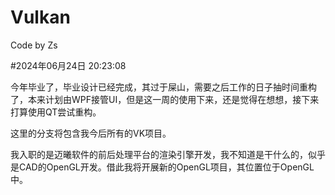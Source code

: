 # Vulkan
Code by Zs

#2024年06月24日 20:23:08

今年毕业了，毕业设计已经完成，其过于屎山，需要之后工作的日子抽时间重构了，本来计划由WPF接管UI，但是这一周的使用下来，还是觉得在想想，接下来打算使用QT尝试重构。

这里的分支将包含我今后所有的VK项目。

我入职的是迈曦软件的前后处理平台的渲染引擎开发，我不知道是干什么的，似乎是CAD的OpenGL开发。借此我将开展新的OpenGL项目，其位置位于OpenGL中。
